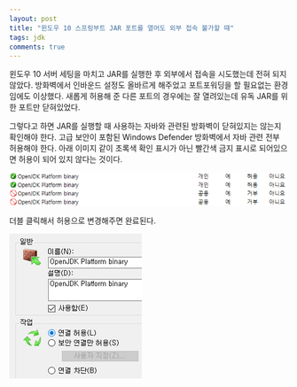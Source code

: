 ```yaml
---
layout: post
title: "윈도우 10 스프링부트 JAR 포트를 열어도 외부 접속 불가할 때"
tags: jdk
comments: true
---
```


윈도우 10 서버 세팅을 마치고 JAR를 실행한 후 외부에서 접속을 시도했는데 전혀 되지 않았다.
방화벽에서 인바운드 설정도 올바르게 해주었고 포트포워딩을 할 필요없는 환경임에도 이상했다.
새롭게 허용해 준 다른 포트의 경우에는 잘 열려있는데 유독 JAR를 위한 포트만 닫혀있었다.

그렇다고 하면 JAR를 실행할 때 사용하는 자바와 관련된 방화벽이 닫혀있지는 않는지 확인해야 한다.
고급 보안이 포함된 Windows Defender 방화벽에서 자바 관련 전부 허용해야 한다.
아래 이미지 같이 초록색 확인 표시가 아닌 빨간색 금지 표시로 되어있으면 허용이 되어 있지 않다는 것이다.

<img src="/images/jdkfirewall1.png">

더블 클릭해서 허용으로 변경해주면 완료된다.

<img src="/images/jdkfirewall2.png">